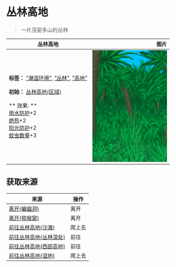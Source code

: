 # 丛林高地  
> 一片茂密多山的丛林  
  
  丛林高地  |   图片   
 ----  |  ----:   
 **标签：**	[“潮湿环境”](tag_EnvHumid.md), [“丛林”](tag_Jungle.md), [“高地”](tag_Highland.md)<br><br>**初始：**	[丛林高地(区域)](JungleHighlands.md)<br><br>** 效果: **<br>[雨水防护](RainProtection.md)+2<br>[绝热](InsulationHeat.md)+2<br>[阳光防护](SunProtection.md)+2<br>[蚊虫数量](BugPopulation.md)+3  |  <img decoding="async" src="Sprite/Jungle.png" href="a.md" style="max-width:300px;max-height:300px;">   
  
## 获取来源  
来源  |  操作  
----  |  ----  
[离开(蝙蝠洞)](CaveBatsExit.md)  |  离开  
[离开(猕猴窝)](MacaqueDenExit.md)  |  离开  
[前往丛林高地(沙滩)](Path_CoveToJungleHighlands.md)  |  爬上去  
[前往丛林高地(丛林深处)](Path_DeepJungleToJungleHighlands.md)  |  前往  
[前往丛林高地(西部高地)](Path_HighlandsWToJungleHighlands.md)  |  前往  
[前往丛林高地(湿地)](Path_WetlandsToJungleHighlands.md)  |  爬上去  


<script>document.title="丛林高地 - 卡牌生存百科 Card Survival Wiki";</script>